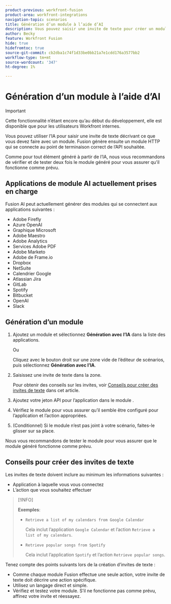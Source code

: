 ```yaml
---
product-previous: workfront-fusion
product-area: workfront-integrations
navigation-topic: scenarios
title: Génération d’un module à l’aide d’AI
description: Vous pouvez saisir une invite de texte pour créer un module HTTP configuré à l’invite.
author: Becky
feature: Workfront Fusion
hide: true
hidefromtoc: true
source-git-commit: cb2dba1c74f1d33be0bb21a7e1cdd176a3577bb2
workflow-type: tm+mt
source-wordcount: '347'
ht-degree: 1%

---
```


# Génération d’un module à l’aide d’AI

<!--DO NOT DELETE - linked through CSH-->

>[!IMPORTANT]
>
>Cette fonctionnalité n’étant encore qu’au début du développement, elle est disponible que pour les utilisateurs Workfront internes.

Vous pouvez utiliser l’IA pour saisir une invite de texte décrivant ce que vous devez faire avec un module. Fusion génère ensuite un module HTTP qui se connecte au point de terminaison correct de l’API souhaitée.

Comme pour tout élément généré à partir de l’IA, nous vous recommandons de vérifier et de tester deux fois le module généré pour vous assurer qu’il fonctionne comme prévu.

## Applications de module AI actuellement prises en charge

Fusion AI peut actuellement générer des modules qui se connectent aux applications suivantes :

* Adobe Firefly
* Azure OpenAI
* Graphique Microsoft
* Adobe Maestro
* Adobe Analytics
* Services Adobe PDF
* Adobe Marketo
* Adobe de Frame.io
* Dropbox
* NetSuite
* Calendrier Google
* Atlassian Jira
* GitLab
* Spotify
* Bitbucket
* OpenAI
* Slack

## Génération d’un module

1. Ajoutez un module et sélectionnez **Génération avec l’IA** dans la liste des applications.

   Ou

   Cliquez avec le bouton droit sur une zone vide de l’éditeur de scénarios, puis sélectionnez **Génération avec l’IA**.
1. Saisissez une invite de texte dans la zone.

   Pour obtenir des conseils sur les invites, voir [Conseils pour créer des invites de texte](#tips-for-creating-text-prompts) dans cet article.
1. Ajoutez votre jeton API pour l’application dans le module .
1. Vérifiez le module pour vous assurer qu’il semble être configuré pour l’application et l’action appropriées.
1. (Conditionnel) Si le module n’est pas joint à votre scénario, faites-le glisser sur sa place.

Nous vous recommandons de tester le module pour vous assurer que le module généré fonctionne comme prévu.

## Conseils pour créer des invites de texte

Les invites de texte doivent inclure au minimum les informations suivantes :

* Application à laquelle vous vous connectez
* L’action que vous souhaitez effectuer

>[!INFO]
>
>**Exemples**:
>
>* `Retrieve a list of my calendars from Google Calendar`
>
>   Cela inclut l’application `Google Calendar` et l’action `Retrieve a list of my calendars`.
>
>* `Retrieve popular songs from Spotify`
>
>   Cela inclut l’application `Spotify` et l’action `Retrieve popular songs`.

Tenez compte des points suivants lors de la création d’invites de texte :

* Comme chaque module Fusion effectue une seule action, votre invite de texte doit décrire une action spécifique.
* Utilisez un langage direct et simple.
* Vérifiez et testez votre module. S’il ne fonctionne pas comme prévu, affinez votre invite et réessayez.



